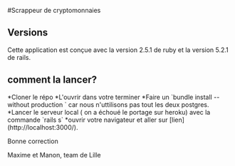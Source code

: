#Scrappeur de cryptomonnaies

## Versions
<p> Cette application est conçue avec la version 2.5.1 de ruby et la version 5.2.1 de rails.
</p>

## comment la lancer?

<p>*Cloner le répo
*L'ouvrir dans votre terminer 
*Faire un `bundle install --without production ` car nous n'uttilisons pas tout les deux postgres.
*Lancer le serveur local ( on a échoué le portage sur heroku) avec la commande `rails s`
*ouvrir votre navigateur et aller sur [lien](http://localhost:3000/).</p>

Bonne correction 

Maxime et Manon, team de Lille
